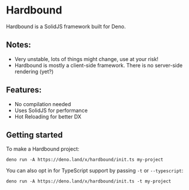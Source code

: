 # Hardbound

Hardbound is a SolidJS framework built for Deno.

## Notes:
* Very unstable, lots of things might change, use at your risk!
* Hardbound is mostly a client-side framework. There is no server-side rendering (yet?)

## Features:
* No compilation needed
* Uses SolidJS for performance
* Hot Reloading for better DX

## Getting started

To make a Hardbound project:
```
deno run -A https://deno.land/x/hardbound/init.ts my-project
```

You can also opt in for TypeScript support by passing `-t` or `--typescript`:
```
deno run -A https://deno.land/x/hardbound/init.ts -t my-project
```
